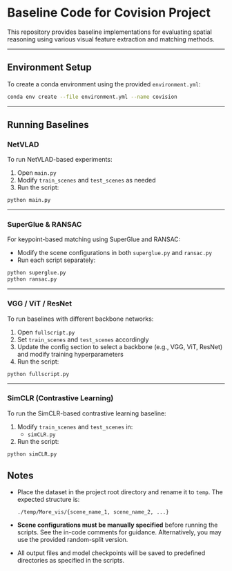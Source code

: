 # Baseline Code for Covision Project

This repository provides baseline implementations for evaluating spatial reasoning using various visual feature extraction and matching methods.

---

## Environment Setup

To create a conda environment using the provided `environment.yml`:

```bash
conda env create --file environment.yml --name covision
```

---

## Running Baselines

### NetVLAD

To run NetVLAD-based experiments:

1. Open `main.py`
2. Modify `train_scenes` and `test_scenes` as needed
3. Run the script:

```bash
python main.py
```

---

### SuperGlue & RANSAC

For keypoint-based matching using SuperGlue and RANSAC:

- Modify the scene configurations in both `superglue.py` and `ransac.py`
- Run each script separately:

```bash
python superglue.py
python ransac.py
```

---

### VGG / ViT / ResNet

To run baselines with different backbone networks:

1. Open `fullscript.py`
2. Set `train_scenes` and `test_scenes` accordingly
3. Update the config section to select a backbone (e.g., VGG, ViT, ResNet) and modify training hyperparameters
4. Run the script:

```bash
python fullscript.py
```

---

### SimCLR (Contrastive Learning)

To run the SimCLR-based contrastive learning baseline:

1. Modify `train_scenes` and `test_scenes` in:
   - `simCLR.py`
2. Run the script:

```bash
python simCLR.py
```

## Notes

- Place the dataset in the project root directory and rename it to `temp`. The expected structure is:

  ```
  ./temp/More_vis/{scene_name_1, scene_name_2, ...}
  ```

- **Scene configurations must be manually specified** before running the scripts. See the in-code comments for guidance. Alternatively, you may use the provided random-split version.

- All output files and model checkpoints will be saved to predefined directories as specified in the scripts.
